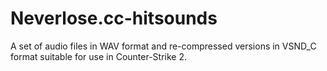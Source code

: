 # Neverlose.cc-hitsounds

A set of audio files in WAV format and re-compressed versions in VSND_C format suitable for use in Counter-Strike 2.
